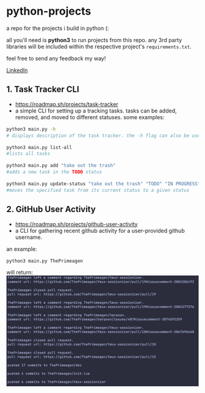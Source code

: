 # python-projects

a repo for the projects i build in python (:

all you'll need is **python3** to run projects from this repo. any 3rd party libraries will be included within the respective project's ```requirements.txt```.

feel free to send any feedback my way! 

[LinkedIn](https://www.linkedin.com/in/ferrell-gray-ab3121182/)

## 1. Task Tracker CLI
- https://roadmap.sh/projects/task-tracker
- a simple CLI for setting up a tracking tasks. tasks can be added, removed, and moved to different statuses. some examples:

```bash
python3 main.py -h
# displays description of the task tracker. the -h flag can also be used on any command passed to the CLI for a description of available commands.
```


```bash
python3 main.py list-all
#lists all tasks
```

```bash
python3 main.py add "take out the trash"
#adds a new task in the TODO status
```

```bash
python3 main.py update-status "take out the trash" "TODO" "IN PROGRESS"
#moves the specified task from its current status to a given status
```

## 2. GitHub User Activity
- https://roadmap.sh/projects/github-user-activity
- a CLI for gathering recent github activity for a user-provided github username.

an example:

```bash
python3 main.py ThePrimeagen
```

will return:
![image of recent github activity for ThePrimeagen](_assets/githubCLIReturnValues.png)

